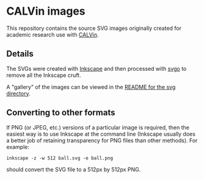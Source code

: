 # CALVin images

This repository contains the source SVG
images originally created for academic research use with
[CALVin](https://github.com/mwibrow/CALVin).

## Details

The SVGs were created with [Inkscape](https://inkscape.org/en/)
and then processed with [svgo](https://github.com/svg/svgo)
to remove all the Inkscape cruft.

A "gallery" of the images can be viewed
in the [README for the svg directory](https://github.com/mwibrow/CALVin-images/blob/master/svg/README.md).

## Converting to other formats

If PNG (or JPEG, etc.) versions of a particular image is required,
then the easiest way is to use Inkscape at the command line
(Inkscape usually does a better job of retaining transparency
for PNG files than other methods). For example:

```
inkscape -z -w 512 ball.svg -e ball.png
```

should convert the SVG file to a 512px by 512px
PNG.


